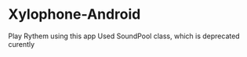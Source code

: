 # Xylophone-Android

Play Rythem using this app 
Used SoundPool class, which is deprecated curently
